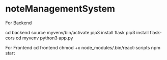 # noteManagementSystem
For Backend

cd  backend 
source myvenv/bin/activate
pip3 install flask
pip3 install flask-cors
cd myvenv
python3  app.py



For Frontend
cd frontend
chmod +x node_modules/.bin/react-scripts
npm start 